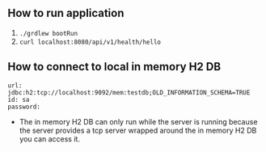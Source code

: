 

## How to run application
1. `./grdlew bootRun`
2. `curl localhost:8080/api/v1/health/hello`

## How to connect to local in memory H2 DB
```
url: jdbc:h2:tcp://localhost:9092/mem:testdb;OLD_INFORMATION_SCHEMA=TRUE
id: sa
password:
```
- The in memory H2 DB can only run while the server is running because the server provides a tcp server wrapped around the in memory H2 DB you can access it.